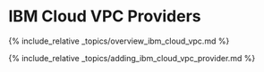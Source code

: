 # IBM Cloud VPC Providers

{% include_relative _topics/overview_ibm_cloud_vpc.md %}

{% include_relative _topics/adding_ibm_cloud_vpc_provider.md %}
